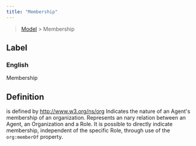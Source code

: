 ```yaml
---
title: "Membership"
---
```


> [Model](../../) > Membership

## Label

### English
Membership


## Definition
is defined by http://www.w3.org/ns/org Indicates the nature of an Agent's membership of an organization. Represents an n­ary relation between an Agent, an Organization and a Role. It is possible to directly indicate membership, independent of the specific Role, through use of the `org:memberOf` property. 


    
